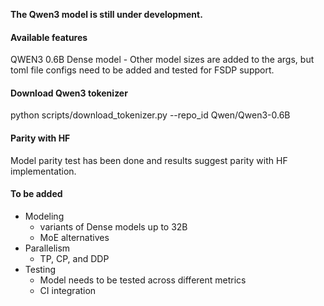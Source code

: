 **The Qwen3 model is still under development.**



#### Available features
QWEN3 0.6B Dense model - Other model sizes are added to the args, but toml file configs need to be added and tested
for FSDP support.

#### Download Qwen3 tokenizer

python scripts/download_tokenizer.py --repo_id Qwen/Qwen3-0.6B


#### Parity with HF

Model parity test has been done and results suggest parity with HF implementation.

#### To be added
- Modeling
    - variants of Dense models up to 32B
    - MoE alternatives
- Parallelism
    - TP, CP, and DDP
- Testing
    - Model needs to be tested across different metrics
    - CI integration
